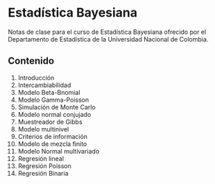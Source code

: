 # Estadística Bayesiana

Notas de clase para el curso de Estadística Bayesiana ofrecido por el Departamento de Estadística de la Universidad Nacional de Colombia.

## Contenido

1. Introducción
2. Intercambiabilidad
3. Modelo Beta-Bnomial
4. Modelo Gamma-Poisson
5. Simulación de Monte Carlo
6. Modelo normal conjujado
7. Muestreador de Gibbs
8. Modelo multinivel
9. Criterios de información
10. Modelo de mezcla finito
11. Modelo Normal multivariado
12. Regresión lineal
13. Regresión Poisson
14. Regresión Binaria
